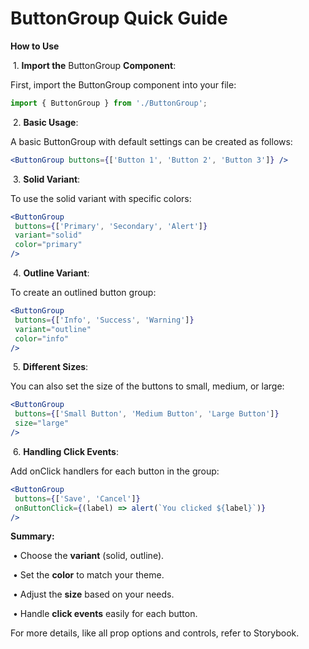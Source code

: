 # **ButtonGroup Quick Guide**

**How to Use**

​	1.	**Import the** ButtonGroup **Component**:

First, import the ButtonGroup component into your file:

```jsx
import { ButtonGroup } from './ButtonGroup';
```

​	2.	**Basic Usage**:

A basic ButtonGroup with default settings can be created as follows:

```jsx
<ButtonGroup buttons={['Button 1', 'Button 2', 'Button 3']} />
```

​	3.	**Solid Variant**:

To use the solid variant with specific colors:

```jsx
<ButtonGroup
 buttons={['Primary', 'Secondary', 'Alert']}
 variant="solid"
 color="primary"
/>
```

​	4.	**Outline Variant**:

To create an outlined button group:

```jsx
<ButtonGroup
 buttons={['Info', 'Success', 'Warning']}
 variant="outline"
 color="info"
/>
```

​	5.	**Different Sizes**:

You can also set the size of the buttons to small, medium, or large:

```jsx
<ButtonGroup
 buttons={['Small Button', 'Medium Button', 'Large Button']}
 size="large"
/>
```

​	6.	**Handling Click Events**:

Add onClick handlers for each button in the group:

```jsx
<ButtonGroup
 buttons={['Save', 'Cancel']}
 onButtonClick={(label) => alert(`You clicked ${label}`)}
/>
```

**Summary:**

​	•	Choose the **variant** (solid, outline).

​	•	Set the **color** to match your theme.

​	•	Adjust the **size** based on your needs.

​	•	Handle **click events** easily for each button.

For more details, like all prop options and controls, refer to Storybook.